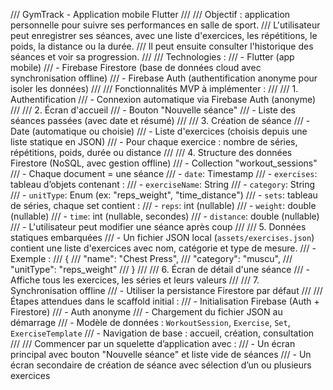 /// GymTrack - Application mobile Flutter
///
/// Objectif : application personnelle pour suivre ses performances en salle de sport.
/// L'utilisateur peut enregistrer ses séances, avec une liste d'exercices, les répétitions, le poids, la distance ou la durée.
/// Il peut ensuite consulter l'historique des séances et voir sa progression.
///
/// Technologies :
/// - Flutter (app mobile)
/// - Firebase Firestore (base de données cloud avec synchronisation offline)
/// - Firebase Auth (authentification anonyme pour isoler les données)
///
/// Fonctionnalités MVP à implémenter :
///
/// 1. Authentification
///    - Connexion automatique via Firebase Auth (anonyme)
///
/// 2. Écran d'accueil
///    - Bouton "Nouvelle séance"
///    - Liste des séances passées (avec date et résumé)
///
/// 3. Création de séance
///    - Date (automatique ou choisie)
///    - Liste d'exercices (choisis depuis une liste statique en JSON)
///    - Pour chaque exercice : nombre de séries, répétitions, poids, durée ou distance
///
/// 4. Structure des données Firestore (NoSQL, avec gestion offline)
///    - Collection "workout_sessions"
///      - Chaque document = une séance
///        - `date`: Timestamp
///        - `exercises`: tableau d’objets contenant :
///            - `exerciseName`: String
///            - `category`: String
///            - `unitType`: Enum (ex: "reps_weight", "time_distance")
///            - `sets`: tableau de séries, chaque set contient :
///                - `reps`: int (nullable)
///                - `weight`: double (nullable)
///                - `time`: int (nullable, secondes)
///                - `distance`: double (nullable)
///    - L'utilisateur peut modifier une séance après coup
///
/// 5. Données statiques embarquées
///    - Un fichier JSON local (`assets/exercises.json`) contient une liste d'exercices avec nom, catégorie et type de mesure.
///    - Exemple :
///      {
///        "name": "Chest Press",
///        "category": "muscu",
///        "unitType": "reps_weight"
///      }
///
/// 6. Écran de détail d'une séance
///    - Affiche tous les exercices, les séries et leurs valeurs
///
/// 7. Synchronisation offline
///    - Utiliser la persistance Firestore par défaut
///
/// Étapes attendues dans le scaffold initial :
/// - Initialisation Firebase (Auth + Firestore)
/// - Auth anonyme
/// - Chargement du fichier JSON au démarrage
/// - Modèle de données : `WorkoutSession`, `Exercise`, `Set`, `ExerciseTemplate`
/// - Navigation de base : accueil, création, consultation
///
/// Commencer par un squelette d’application avec :
/// - Un écran principal avec bouton "Nouvelle séance" et liste vide de séances
/// - Un écran secondaire de création de séance avec sélection d’un ou plusieurs exercices

